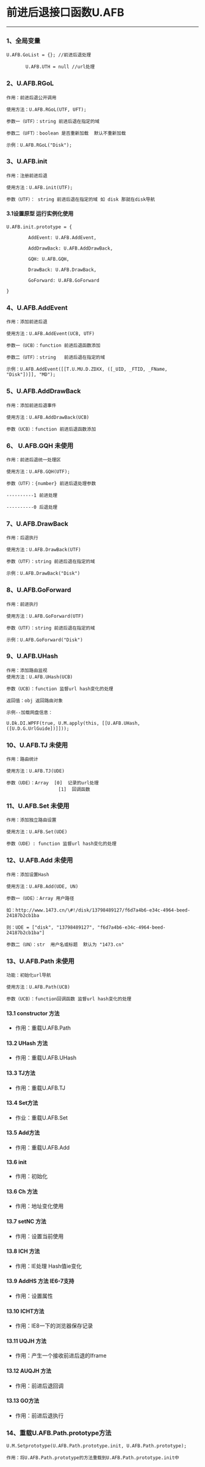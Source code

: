 # 前进后退接口函数U.AFB

---

### 1、全局变量

```
U.AFB.GoList = {}; //前进后退处理

       U.AFB.UTH = null //url处理
```

### 2、U.AFB.RGoL

```
作用：前进后退公开调用

使用方法：U.AFB.RGoL(UTF, UFT);

参数一（UTF）：string 前进后退在指定的域

参数二（UFT）：boolean 是否重新加载  默认不重新加载

示例：U.AFB.RGoL("Disk");
```

### 3、U.AFB.init

```
作用：注册前进后退

使用方法：U.AFB.init(UTF);

参数（UTF）： string 前进后退在指定的域 如 disk 那就在disk导航
```

#### 3.1设置原型  运行实例化使用

```
U.AFB.init.prototype = {

        AddEvent: U.AFB.AddEvent,   

        AddDrawBack: U.AFB.AddDrawBack,

        GQH: U.AFB.GQH,

        DrawBack: U.AFB.DrawBack,

        GoForward: U.AFB.GoForward

}
```

### 4、U.AFB.AddEvent

```
作用：添加前进后退

使用方法：U.AFB.AddEvent(UCB, UTF)

参数一（UCB）：function 前进后退函数添加

参数二（UTF）：string   前进后退在指定的域

示例：U.AFB.AddEvent([[T.U.MU.D.ZDXX, ([_UID, _FTID, _FName, "Disk"])]], "MD");
```

### 5、U.AFB.AddDrawBack

```
作用：添加前进后退事件

使用方法：U.AFB.AddDrawBack(UCB)

参数（UCB）：function 前进后退函数添加
```

### 6、 U.AFB.GQH  未使用

```
作用：前进后退统一处理区

使用方法：U.AFB.GQH(UTF);

参数（UTF）：{number} 前进后退处理参数

----------1 前进处理

----------0 后退处理
```

### 7、U.AFB.DrawBack

```
作用：后退执行

使用方法：U.AFB.DrawBack(UTF)

参数（UTF）：string 前进后退在指定的域

示例：U.AFB.DrawBack("Disk")
```

### 8、U.AFB.GoForward

```
作用：前进执行

使用方法：U.AFB.GoForward(UTF)

参数（UTF）：string 前进后退在指定的域

示例：U.AFB.GoForward("Disk")
```

### 9、U.AFB.UHash

```
作用：添加路由监视
使用方法：U.AFB.UHash(UCB)

参数（UCB）：function 监督url hash变化的处理

返回值：obj 返回路由对象

示例--加载网盘信息：

U.Dk.DI.WPFF(true, U.M.apply(this, [[U.AFB.UHash, ([U.D.G.UrlGuide])]]));
```

### 10、U.AFB.TJ 未使用

```
作用：路由统计

使用方法：U.AFB.TJ(UDE)

参数（UDE）：Array  [0]  记录的url处理
                   [1]  回调函数
```

### 11、U.AFB.Set 未使用

```
作用：添加独立路由设置

使用方法：U.AFB.Set(UDE)

参数（UDE）: function 监督url hash变化的处理
```

### 12、U.AFB.Add 未使用

```
作用：添加设置Hash

使用方法：U.AFB.Add(UDE, UN)

参数一（UDE）：Array 用户路径

如：http://www.1473.cn/\#!/disk/13798489127/f6d7a4b6-e34c-4964-beed-24187b2cb1ba  

则：UDE = ["disk", "13798489127", "f6d7a4b6-e34c-4964-beed-24187b2cb1ba"]

参数二（UN）：str  用户名或标题  默认为 "1473.cn"
```

### 13、U.AFB.Path  未使用

```
功能：初始化url导航

使用方法：U.AFB.Path(UCB)

参数（UCB）：function回调函数 监督url hash变化的处理
```

#### 13.1 constructor 方法

* 作用：重载U.AFB.Path

#### 13.2  UHash 方法

* 作用：重载U.AFB.UHash

#### 13.3 TJ方法

* 作用：重载U.AFB.TJ

#### 13.4 Set方法

* 作业：重载U.AFB.Set

#### 13.5 Add方法

* 作用：重载U.AFB.Add

#### 13.6 init

* 作用：初始化

#### 13.6 Ch 方法

* 作用：地址变化使用

#### 13.7 setNC 方法

* 作用：设置当前使用

#### 13.8 ICH 方法

* 作用：IE处理  Hash值ie变化

#### 13.9 AddHS 方法 IE6-7支持

* 作用：设置属性

#### 13.10 ICHT方法

* 作用：IE8一下的浏览器保存记录

#### 13.11 UQJH 方法

* 作用：产生一个接收前进后退的Iframe

#### 13.12 AUQJH 方法

* 作用：前进后退回调

#### 13.13 GO方法

* 作用：前进后退执行

### 14、重载U.AFB.Path.prototype方法

```
U.M.Setprototype(U.AFB.Path.prototype.init, U.AFB.Path.prototype);

作用：将U.AFB.Path.prototype的方法重载到U.AFB.Path.prototype.init中
```



